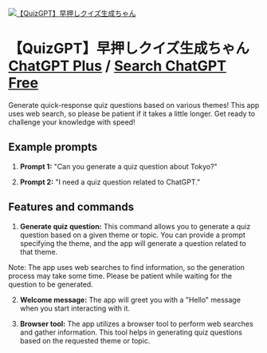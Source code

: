 
[![【QuizGPT】早押しクイズ生成ちゃん](https://files.oaiusercontent.com/file-jCnwDdzMs5yJ7d0BegAfNGfg?se=2123-10-17T11%3A17%3A56Z&sp=r&sv=2021-08-06&sr=b&rscc=max-age%3D31536000%2C%20immutable&rscd=attachment%3B%20filename%3Dpreview.jpg&sig=UyhW9ckzPUqCGUuNe9CpVr6u%2B3JrR8D0kpykwbYLHZE%3D)](https://chat.openai.com/g/g-qprE6V9PU-quizgpt-zao-ya-sikuizusheng-cheng-tiyan)

# 【QuizGPT】早押しクイズ生成ちゃん [ChatGPT Plus](https://chat.openai.com/g/g-qprE6V9PU-quizgpt-zao-ya-sikuizusheng-cheng-tiyan) / [Search ChatGPT Free](https://gptcall.net/index.html#/?search=%E3%80%90QuizGPT%E3%80%91%E6%97%A9%E6%8A%BC%E3%81%97%E3%82%AF%E3%82%A4%E3%82%BA%E7%94%9F%E6%88%90%E3%81%A1%E3%82%83%E3%82%93)

Generate quick-response quiz questions based on various themes! This app uses web search, so please be patient if it takes a little longer. Get ready to challenge your knowledge with speed!

## Example prompts

1. **Prompt 1:** "Can you generate a quiz question about Tokyo?"

2. **Prompt 2:** "I need a quiz question related to ChatGPT."

## Features and commands

1. **Generate quiz question:** This command allows you to generate a quiz question based on a given theme or topic. You can provide a prompt specifying the theme, and the app will generate a question related to that theme.

Note: The app uses web searches to find information, so the generation process may take some time. Please be patient while waiting for the question to be generated.

2. **Welcome message:** The app will greet you with a "Hello" message when you start interacting with it.

3. **Browser tool:** The app utilizes a browser tool to perform web searches and gather information. This tool helps in generating quiz questions based on the requested theme or topic.


